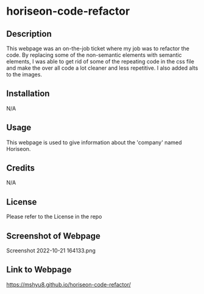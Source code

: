 # horiseon-code-refactor

## Description
This webpage was an on-the-job ticket where my job was to refactor the code. By replacing some of the non-semantic elements with semantic elements, I was able to get rid of some of the repeating code in the css file and make the over all code a lot cleaner and less repetitive. I also added alts to the images. 

## Installation
N/A

## Usage
This webpage is used to give information about the 'company' named Horiseon. 

## Credits
N/A

## License 
Please refer to the License in the repo

## Screenshot of Webpage
Screenshot 2022-10-21 164133.png




## Link to Webpage
https://mshyu8.github.io/horiseon-code-refactor/